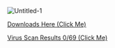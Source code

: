 ![Untitled-1](https://user-images.githubusercontent.com/48811414/160209341-fb01e3ec-e428-480b-bfd8-88fee5283b22.png)

[Downloads Here (Click Me)](https://github.com/SirCryptic/hwid-spoofer/releases)

[Virus Scan Results 0/69 (Click Me)](https://www.virustotal.com/gui/file/fd7a4493aa413557c3671fc98cc43dc6b6a4d4859e49b81f8be6cc4fe6f14c57?nocache=1)

